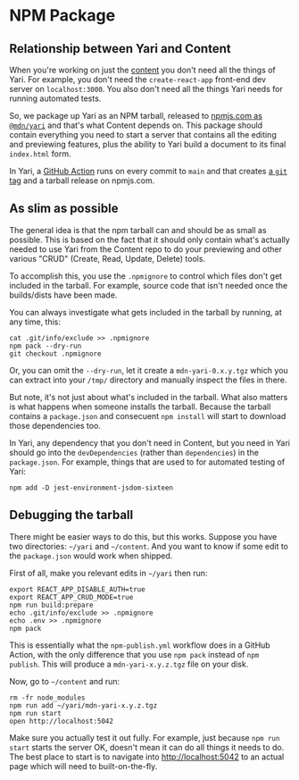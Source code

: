 # NPM Package

## Relationship between Yari and Content

When you're working on just the [content](https://github.com/mdn/content) you
don't need all the things of Yari. For example, you don't need the
`create-react-app` front-end dev server on `localhost:3000`. You also don't need
all the things Yari needs for running automated tests.

So, we package up Yari as an NPM tarball, released to
[npmjs.com as `@mdn/yari`](https://www.npmjs.com/package/@mdn/yari) and that's
what Content depends on. This package should contain everything you need to
start a server that contains all the editing and previewing features, plus the
ability to Yari build a document to its final `index.html` form.

In Yari, a
[GitHub Action](https://github.com/mdn/yari/blob/main/.github/workflows/npm-publish.yml)
runs on every commit to `main` and that creates
[a `git` tag](https://github.com/mdn/yari/tags) and a tarball release on
npmjs.com.

## As slim as possible

The general idea is that the npm tarball can and should be as small as possible.
This is based on the fact that it should only contain what's actually needed to
use Yari from the Content repo to do your previewing and other various "CRUD"
(Create, Read, Update, Delete) tools.

To accomplish this, you use the `.npmignore` to control which files don't get
included in the tarball. For example, source code that isn't needed once the
builds/dists have been made.

You can always investigate what gets included in the tarball by running, at any
time, this:

    cat .git/info/exclude >> .npmignore
    npm pack --dry-run
    git checkout .npmignore

Or, you can omit the `--dry-run`, let it create a `mdn-yari-0.x.y.tgz` which you
can extract into your `/tmp/` directory and manually inspect the files in there.

But note, it's not just about what's included in the tarball. What also matters
is what happens when someone installs the tarball. Because the tarball contains
a `package.json` and consecuent `npm install` will start to download those
dependencies too.

In Yari, any dependency that you don't need in Content, but you need in Yari
should go into the `devDependencies` (rather than `dependencies`) in the
`package.json`. For example, things that are used to for automated testing of
Yari:

    npm add -D jest-environment-jsdom-sixteen

## Debugging the tarball

There might be easier ways to do this, but this works. Suppose you have two
directories: `~/yari` and `~/content`. And you want to know if some edit to the
`package.json` would work when shipped.

First of all, make you relevant edits in `~/yari` then run:

    export REACT_APP_DISABLE_AUTH=true
    export REACT_APP_CRUD_MODE=true
    npm run build:prepare
    echo .git/info/exclude >> .npmignore
    echo .env >> .npmignore
    npm pack

This is essentially what the `npm-publish.yml` workflow does in a GitHub Action,
with the only difference that you use `npm pack` instead of `npm publish`. This
will produce a `mdn-yari-x.y.z.tgz` file on your disk.

Now, go to `~/content` and run:

    rm -fr node_modules
    npm run add ~/yari/mdn-yari-x.y.z.tgz
    npm run start
    open http://localhost:5042

Make sure you actually test it out fully. For example, just because
`npm run start` starts the server OK, doesn't mean it can do all things it needs
to do. The best place to start is to navigate into <http://localhost:5042> to an
actual page which will need to built-on-the-fly.
